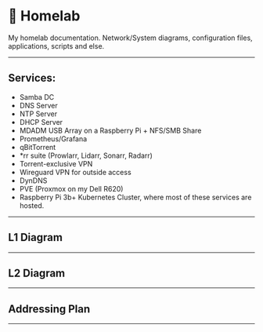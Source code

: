 # 💾 Homelab 
My homelab documentation. Network/System diagrams, configuration files, applications, scripts and else.

--------------------

## Services:

- Samba DC
- DNS Server
- NTP Server
- DHCP Server
- MDADM USB Array on a Raspberry Pi + NFS/SMB Share
- Prometheus/Grafana
- qBitTorrent
- *rr suite (Prowlarr, Lidarr, Sonarr, Radarr)
- Torrent-exclusive VPN
- Wireguard VPN for outside access
- DynDNS
- PVE (Proxmox on my Dell R620)
- Raspberry Pi 3b+ Kubernetes Cluster, where most of these services are hosted.

-------------------

## L1 Diagram

--------------------

## L2 Diagram

--------------------

## Addressing Plan

--------------------
